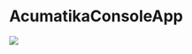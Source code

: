 # AcumatikaConsoleApp


<img src="https://github.com/AminShahedi/AcumatikaConsoleApp/blob/master/AcumatikaConsoleApp/Screenshot/Acumatica.jpg">

